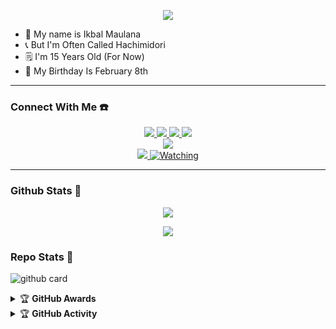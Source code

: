 <p align="center">
  <img src="https://avatars.githubusercontent.com/u/90613431?v=4" />
</p>

<p align="center">

- 🔖 My name is Ikbal Maulana
- 📞 But I'm Often Called Hachimidori
- 🗒️ I'm 15 Years Old (For Now)
- 🎂 My Birthday Is February 8th

</p>

------
### Connect With Me ☎️
<p align="center">
  <a href="https://instagram.com/hachimidori_"><img src="https://img.shields.io/badge/Instagram-E4405F?style=for-the-badge&logo=instagram&logoColor=white"/> 
  <a href="https://wa.me/6283838039693?"><img src="https://img.shields.io/badge/WhatsApp-25D366?style=for-the-badge&logo=whatsapp&logoColor=white" />
  <a href="https://facebook.com/hachimidori"><img src="https://img.shields.io/badge/Facebook-%234267B2.svg?&style=for-the-badge&logo=facebook&logoColor=white" />
  <a href="https://t.me/hachimidori"><img src="https://img.shields.io/badge/Telegram-%230088cc.svg?&style=for-the-badge&logo=telegram&logoColor=white" /> <br>
  <a href="https://youtube.com/channel/UCVaUlCZvw9Wcm7PJ0_VDYOg"><img src="https://img.shields.io/badge/YouTube-hachimidori -ff0000?style=for-the-badge&logo=youtube&logoColor=ff0000&link=https://m.youtube.com/channel/UCVaUlCZvw9Wcm7PJ0_VDYOg" /><br>
  <a name=Netrythical &label=VIEWS&style=flat-square&color=orange" />
  <a href="https://github.com/hachimidori"><img src="https://img.shields.io/badge/-GitHub-black?style=flat-square&logo=github" /> 
  <a href="https://komarev.com/ghpvc/?username=hachimidori&color=blue&style=flat-square&label=Profile+Views"><img title="Watching" src="https://komarev.com/ghpvc/?username=hachimidori&color=blue&style=flat-square&label=Profile+View"></a>
</p>

------

### Github Stats 🚀

<p align="center"><a href="https://github.com/Netrythical"><img src="https://github-readme-stats.vercel.app/api?username=Netrythical&show_icons=true&theme=radical"></a></p>
<p align="center"><a href="https://github.com/Netrythical"><img src="https://github-readme-stats.vercel.app/api/top-langs/?username=Netrythical&theme=radical&layout=compact"></a></p> 

### Repo Stats 🔭
![github card](https://github-readme-stats.vercel.app/api/pin/?username=Netrythical&repo=Netrythical&theme=dark)


<details>
    <summary>&#127942 <b>GitHub Awards</b></summary><br/>

![Github Trophy](https://github-profile-trophy.vercel.app/?username=Netrythical)

</details>

<details>
    <summary>&#127942 <b>GitHub Activity</b></summary><br/>

![Metrics](https://metrics.lecoq.io/Netrythical?template=classic&repositories.forks=true&languages=1&languages.colors=github&languages.threshold=0%25&config.timezone=Asia%2FJakarta)

</details> 
